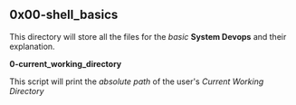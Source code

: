 ## 0x00-shell_basics

This directory will store all the files for the *basic* **System Devops** and their explanation.

**0-current_working_directory**

This script will print the *absolute path* of the user's *Current Working Directory*


